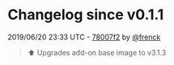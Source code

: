 # Changelog since v0.1.1

2019/06/20 23:33 UTC - [78007f2](https://github.com/hassio-addons/addon-bitwarden/commit/78007f20d1d40c2788ff0b4b9dd2f6e7b3535414) by [@frenck](https://github.com/frenck)
> :arrow_up: Upgrades add-on base image to v3.1.3 


